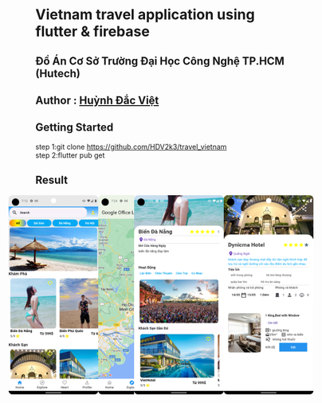# Vietnam travel application using flutter & firebase 
## Đồ Án Cơ Sở Trường Đại Học Công Nghệ TP.HCM (Hutech) <br>
## Author : <a href="https://www.facebook.com/huynh.viet.7771">Huỳnh Đắc Việt</a>  <br>

## Getting Started
step 1:git clone https://github.com/HDV2k3/travel_vietnam <br>
step 2:flutter pub get  <br>
## Result
<div style="display: flex; flex-wrap: wrap;">
  <div style="width: 50%; display: flex; justify-content: center;">
    <img style="width: 200px; height: 400px;" alt="" src="assets/images/result.png"/>
    <img style="width: 200px; height: 400px;" alt="" src="assets/images/result1.png"/>
  </div>
  <div style="width: 50%; display: flex; justify-content: center;">
    <img style="width: 200px; height: 400px;" alt="" src="assets/images/result2.png"/>
    <img style="width: 200px; height: 400px;" alt="" src="assets/images/result3.png"/>
  </div>
</div>



